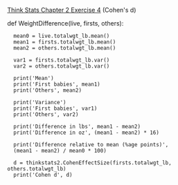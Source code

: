[Think Stats Chapter 2 Exercise 4](http://greenteapress.com/thinkstats2/html/thinkstats2003.html#toc24) (Cohen's d)

def WeightDifference(live, firsts, others):
      
      mean0 = live.totalwgt_lb.mean()
      mean1 = firsts.totalwgt_lb.mean()
      mean2 = others.totalwgt_lb.mean()

      var1 = firsts.totalwgt_lb.var()
      var2 = others.totalwgt_lb.var()

      print('Mean')
      print('First babies', mean1)
      print('Others', mean2)

      print('Variance')
      print('First babies', var1)
      print('Others', var2)

      print('Difference in lbs', mean1 - mean2)
      print('Difference in oz', (mean1 - mean2) * 16)

      print('Difference relative to mean (%age points)', 
      (mean1 - mean2) / mean0 * 100)

      d = thinkstats2.CohenEffectSize(firsts.totalwgt_lb, others.totalwgt_lb)
      print('Cohen d', d)
